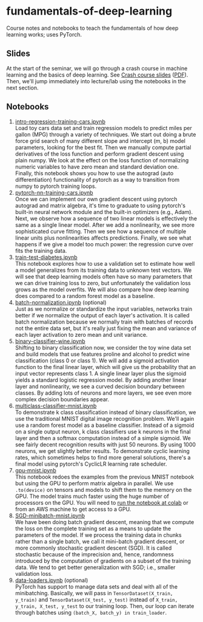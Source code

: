 # fundamentals-of-deep-learning
Course notes and notebooks to teach the fundamentals of how deep learning works; uses PyTorch.

## Slides

At the start of the seminar, we will go through a crash course in machine learning and the basics of deep learning. See [Crash course slides](lectures/crashcourse.pptx) ([PDF](lectures/crashcourse.pdf)). Then, we'll jump immediately into lecture/lab using the notebooks in the next section.

## Notebooks

1. [intro-regression-training-cars.ipynb](notebooks/1.intro-regression-training-cars.ipynb)<br>Load toy cars data set and train regression models to predict miles per gallon (MPG) through a variety of techniques. We start out doing a brute force grid search of many different slope and intercept (m, b) model parameters, looking for the best fit. Then we manually compute partial derivatives of the loss function and perform gradient descent using plain numpy. We look at the effect on the loss function of normalizing numeric variables to have zero mean and standard deviation one. Finally, this notebook shows you how to use the autograd (auto differentiation) functionality of pytorch as a way to transition from numpy to pytorch training loops.
2. [pytorch-nn-training-cars.ipynb](notebooks/2.pytorch-nn-training-cars.ipynb)<br>Once we can implement our own gradient descent using pytorch autograd and matrix algebra, it's time to graduate to using pytorch's built-in neural network module and the built-in optimizers (e.g., Adam). Next, we observe how a sequence of two linear models is effectively the same as a single linear model. After we add a nonlinearity, we see more sophisticated curve fitting. Then we see how a sequence of multiple linear units plus nonlinearities affects predictions. Finally, we see what happens if we give a model too much power: the regression curve over fits the training data.
3. [train-test-diabetes.ipynb](notebooks/3.train-test-diabetes.ipynb)<br>This notebook explores how to use a validation set to estimate how well a model generalizes from its training data to unknown test vectors. We will see that deep learning models often have so many parameters that we can drive training loss to zero, but unfortunately the validation loss grows as the model overfits. We will also compare how deep learning does compared to a random forest model as a baseline.
4. [batch-normalization.ipynb](notebooks/4.batch-normalization.ipynb) (optional)<br>Just as we normalize or standardize the input variables, networks train better if we normalize the output of each layer's activation. It is called batch normalization because we normally train with batches of records not the entire data set, but it's really just fixing the mean and variance of each layer activation to zero mean and unit variance.
5. [binary-classifier-wine.ipynb](notebooks/5.binary-classifier-wine.ipynb)<br>Shifting to binary classification now, we consider the toy wine data set and build models that use features proline and alcohol to predict wine classification (class 0 or class 1). We will add a sigmoid activation function to the final linear layer, which will give us the probability that an input vector represents class 1. A single linear layer plus the sigmoid yields a standard logistic regression model. By adding another linear layer and nonlinearity, we see a curved decision boundary between classes. By adding lots of neurons and more layers, we see even more complex decision boundaries appear.
6. [multiclass-classifier-mnist.ipynb](notebooks/6.multiclass-classifier-mnist.ipynb)<br>To demonstrate k class classification instead of binary classification, we use the traditional MNIST digital image recognition problem. We'll again use a random forest model as a baseline classifier. Instead of a sigmoid on a single output neuron, k class classifiers use k neurons in the final layer and then a softmax computation instead of a simple sigmoid. We see fairly decent recognition results with just 50 neurons.  By using 1000 neurons, we get slightly better results. To demonstrate cyclic learning rates, which sometimes helps to find more general solutions, there's a final model using pytorch's CyclicLR learning rate scheduler.
7. [gpu-mnist.ipynb](notebooks/7.gpu-mnist.ipynb)<br>This notebook redoes the examples from the previous MNIST notebook but using the GPU to perform matrix algebra in parallel. We use `.to(device)` on tensors and models to shift them to the memory on the GPU. The model trains much faster using the huge number of processors on the GPU. You will need to <a href="https://colab.research.google.com/github/parrt/fundamentals-of-deep-learning/blob/main/notebooks/7.gpu-mnist.ipynb">run the notebook at colab</a> or from an AWS machine to get access to a GPU.
8. [SGD-minibatch-mnist.ipynb](notebooks/8.SGD-minibatch-mnist.ipynb)<br>We have been doing batch gradient descent, meaning that we compute the loss on the complete training set as a means to update the parameters of the model. If we process the training data in chunks rather than a single batch, we call it mini-batch gradient descent, or more commonly stochastic gradient descent (SGD). It is called stochastic because of the imprecision and, hence, randomness introduced by the computation of gradients on a subset of the training data. We tend to get better generalization with SGD; i.e., smaller validation loss.
9. [data-loaders.ipynb](notebooks/9.data-loaders.ipynb) (optional)<br>PyTorch has support to manage data sets and deal with all of the minibatching. Basically, we will pass in `TensorDataset(X_train, y_train)` and `TensorDataset(X_test, y_test)` instead of `X_train, y_train, X_test, y_test` to our training loop. Then, our loop can iterate through batches using
`(batch_X, batch_y) in train_loader`.
